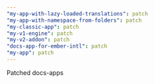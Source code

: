 ```yaml
---
"my-app-with-lazy-loaded-translations": patch
"my-app-with-namespace-from-folders": patch
"my-classic-app": patch
"my-v1-engine": patch
"my-v2-addon": patch
"docs-app-for-ember-intl": patch
"my-app": patch
---
```


Patched docs-apps
